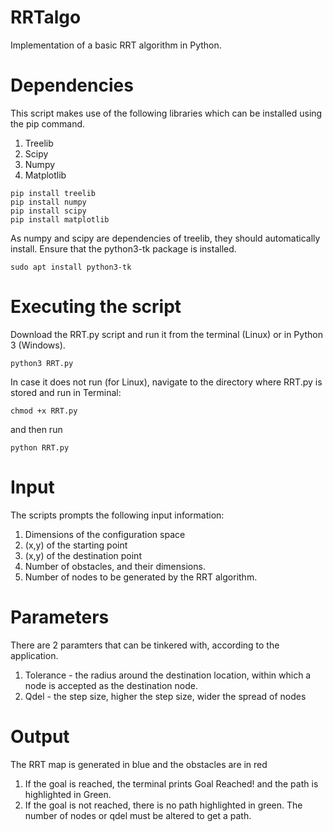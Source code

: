 # RRTalgo
Implementation of a basic RRT algorithm in Python.

# Dependencies
This script makes use of the following libraries which can be installed using the pip command.
1. Treelib 
2. Scipy
3. Numpy
4. Matplotlib

```
pip install treelib
pip install numpy
pip install scipy
pip install matplotlib
```
As numpy and scipy are dependencies of treelib, they should automatically install.
Ensure that the python3-tk package is installed.
```
sudo apt install python3-tk
```
# Executing the script
Download the RRT.py script and run it from the terminal (Linux) or in Python 3 (Windows).
```
python3 RRT.py
```
In case it does not run (for Linux), navigate to the directory where RRT.py is stored and run in Terminal:
```
chmod +x RRT.py
```
and then run
```
python RRT.py
```
# Input
The scripts prompts the following input information:
1. Dimensions of the configuration space
2. (x,y) of the starting point
3. (x,y) of the destination point
4. Number of obstacles, and their dimensions.
5. Number of nodes to be generated by the RRT algorithm.

# Parameters
There are 2 paramters that can be tinkered with, according to the application.
1. Tolerance - the radius around the destination location, within which a node is accepted as the destination node.
2. Qdel - the step size, higher the step size, wider the spread of nodes

# Output
The RRT map is generated in blue and the obstacles are in red
1. If the goal is reached, the terminal prints Goal Reached! and the path is highlighted in Green. 
2. If the goal is not reached, there is no path highlighted in green. The number of nodes or qdel must be altered to get a path.

